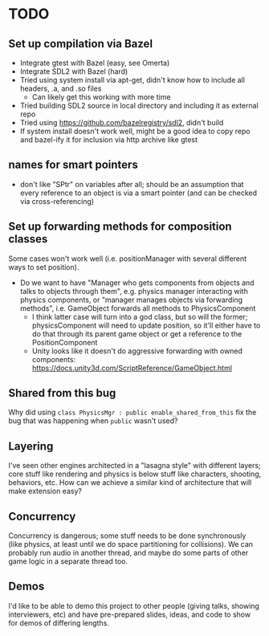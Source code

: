 # TODO
## Set up compilation via Bazel
- Integrate gtest with Bazel (easy, see Omerta)
- Integrate SDL2 with Bazel (hard)
- Tried using system install via apt-get, didn't know how to include all headers, .a, and .so files
    - Can likely get this working with more time
- Tried building SDL2 source in local directory and including it as external repo
- Tried using https://github.com/bazelregistry/sdl2, didn't build
- If system install doesn't work well, might be a good idea to copy repo and bazel-ify it for inclusion via http archive like gtest

## names for smart pointers
- don't like "SPtr" on variables after all; should be an assumption that every reference to an object is via a smart pointer (and can be checked via cross-referencing)

## Set up forwarding methods for composition classes
Some cases won't work well (i.e. positionManager with several different ways to set position).
- Do we want to have "Manager who gets components from objects and talks to objects through them", e.g. physics manager interacting with physics components, or "manager manages objects via forwarding methods", i.e. GameObject forwards all methods to PhysicsComponent
    - I think latter case will turn into a god class, but so will the former; physicsComponent will need to update position, so it'll either have to do that through its parent game object or get a reference to the PositionComponent
    - Unity looks like it doesn't do aggressive forwarding with owned components: https://docs.unity3d.com/ScriptReference/GameObject.html

## Shared from this bug
Why did using `class PhysicsMgr : public enable_shared_from_this` fix the bug that was happening when `public` wasn't used? 

## Layering
I've seen other engines architected in a "lasagna style" with different layers; core stuff like rendering and physics is below stuff like characters, shooting, behaviors, etc. How can we achieve a similar kind of architecture that will make extension easy?

## Concurrency
Concurrency is dangerous; some stuff needs to be done synchronously (like physics, at least until we do space partitioning for collisions). We can probably run audio in another thread, and maybe do some parts of other game logic in a separate thread too. 

## Demos
I'd like to be able to demo this project to other people (giving talks, showing interviewers, etc) and have pre-prepared slides, ideas, and code to show for demos of differing lengths. 
